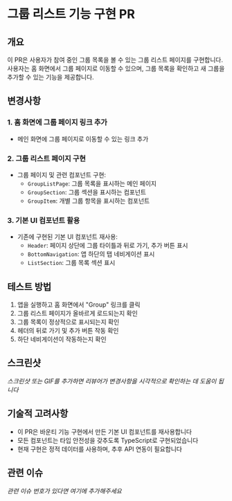 # 그룹 리스트 기능 구현 PR

## 개요

이 PR은 사용자가 참여 중인 그룹 목록을 볼 수 있는 그룹 리스트 페이지를 구현합니다. 사용자는 홈 화면에서 그룹 페이지로 이동할 수 있으며, 그룹 목록을 확인하고 새 그룹을 추가할 수 있는 기능을 제공합니다.

## 변경사항

### 1. 홈 화면에 그룹 페이지 링크 추가

- 메인 화면에 그룹 페이지로 이동할 수 있는 링크 추가

### 2. 그룹 리스트 페이지 구현

- 그룹 페이지 및 관련 컴포넌트 구현:
  - `GroupListPage`: 그룹 목록을 표시하는 메인 페이지
  - `GroupSection`: 그룹 섹션을 표시하는 컴포넌트
  - `GroupItem`: 개별 그룹 항목을 표시하는 컴포넌트

### 3. 기본 UI 컴포넌트 활용

- 기존에 구현된 기본 UI 컴포넌트 재사용:
  - `Header`: 페이지 상단에 그룹 타이틀과 뒤로 가기, 추가 버튼 표시
  - `BottomNavigation`: 앱 하단의 탭 네비게이션 표시
  - `ListSection`: 그룹 목록 섹션 표시

## 테스트 방법

1. 앱을 실행하고 홈 화면에서 "Group" 링크를 클릭
2. 그룹 리스트 페이지가 올바르게 로드되는지 확인
3. 그룹 목록이 정상적으로 표시되는지 확인
4. 헤더의 뒤로 가기 및 추가 버튼 작동 확인
5. 하단 네비게이션이 작동하는지 확인

## 스크린샷

_스크린샷 또는 GIF를 추가하면 리뷰어가 변경사항을 시각적으로 확인하는 데 도움이 됩니다_

## 기술적 고려사항

- 이 PR은 바운티 기능 구현에서 만든 기본 UI 컴포넌트를 재사용합니다
- 모든 컴포넌트는 타입 안전성을 갖추도록 TypeScript로 구현되었습니다
- 현재 구현은 정적 데이터를 사용하며, 추후 API 연동이 필요합니다

## 관련 이슈

_관련 이슈 번호가 있다면 여기에 추가해주세요_
